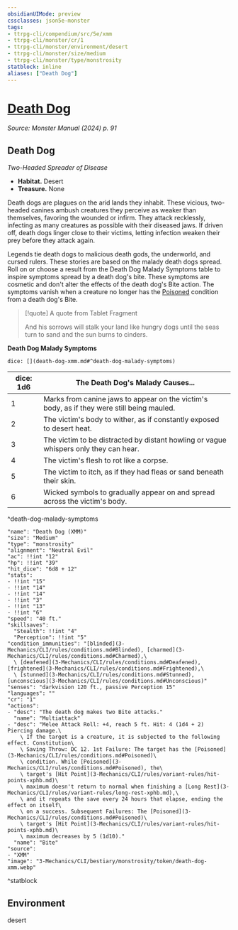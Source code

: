 ```yaml
---
obsidianUIMode: preview
cssclasses: json5e-monster
tags:
- ttrpg-cli/compendium/src/5e/xmm
- ttrpg-cli/monster/cr/1
- ttrpg-cli/monster/environment/desert
- ttrpg-cli/monster/size/medium
- ttrpg-cli/monster/type/monstrosity
statblock: inline
aliases: ["Death Dog"]
---
```

# [Death Dog](3-Mechanics\CLI\bestiary\monstrosity/death-dog-xmm.md)
*Source: Monster Manual (2024) p. 91*  

## Death Dog

*Two-Headed Spreader of Disease*

- **Habitat.** Desert  
- **Treasure.** None  

Death dogs are plagues on the arid lands they inhabit. These vicious, two-headed canines ambush creatures they perceive as weaker than themselves, favoring the wounded or infirm. They attack recklessly, infecting as many creatures as possible with their diseased jaws. If driven off, death dogs linger close to their victims, letting infection weaken their prey before they attack again.

Legends tie death dogs to malicious death gods, the underworld, and cursed rulers. These stories are based on the malady death dogs spread. Roll on or choose a result from the Death Dog Malady Symptoms table to inspire symptoms spread by a death dog's bite. These symptoms are cosmetic and don't alter the effects of the death dog's Bite action. The symptoms vanish when a creature no longer has the [Poisoned](3-Mechanics/CLI/rules/conditions.md#Poisoned) condition from a death dog's Bite.

> [!quote] A quote from Tablet Fragment  
> 
> And his sorrows will stalk your land like hungry dogs until the seas turn to sand and the sun burns to cinders.

**Death Dog Malady Symptoms**

`dice: [](death-dog-xmm.md#^death-dog-malady-symptoms)`

| dice: 1d6 | The Death Dog's Malady Causes... |
|-----------|----------------------------------|
| 1 | Marks from canine jaws to appear on the victim's body, as if they were still being mauled. |
| 2 | The victim's body to wither, as if constantly exposed to desert heat. |
| 3 | The victim to be distracted by distant howling or vague whispers only they can hear. |
| 4 | The victim's flesh to rot like a corpse. |
| 5 | The victim to itch, as if they had fleas or sand beneath their skin. |
| 6 | Wicked symbols to gradually appear on and spread across the victim's body. |
^death-dog-malady-symptoms

```statblock
"name": "Death Dog (XMM)"
"size": "Medium"
"type": "monstrosity"
"alignment": "Neutral Evil"
"ac": !!int "12"
"hp": !!int "39"
"hit_dice": "6d8 + 12"
"stats":
- !!int "15"
- !!int "14"
- !!int "14"
- !!int "3"
- !!int "13"
- !!int "6"
"speed": "40 ft."
"skillsaves":
  "Stealth": !!int "4"
  "Perception": !!int "5"
"condition_immunities": "[blinded](3-Mechanics/CLI/rules/conditions.md#Blinded), [charmed](3-Mechanics/CLI/rules/conditions.md#Charmed),\
  \ [deafened](3-Mechanics/CLI/rules/conditions.md#Deafened), [frightened](3-Mechanics/CLI/rules/conditions.md#Frightened),\
  \ [stunned](3-Mechanics/CLI/rules/conditions.md#Stunned), [unconscious](3-Mechanics/CLI/rules/conditions.md#Unconscious)"
"senses": "darkvision 120 ft., passive Perception 15"
"languages": ""
"cr": "1"
"actions":
- "desc": "The death dog makes two Bite attacks."
  "name": "Multiattack"
- "desc": "Melee Attack Roll: +4, reach 5 ft. Hit: 4 (1d4 + 2) Piercing damage.\
    \ If the target is a creature, it is subjected to the following effect. Constitution\
    \ Saving Throw: DC 12. 1st Failure: The target has the [Poisoned](3-Mechanics/CLI/rules/conditions.md#Poisoned)\
    \ condition. While [Poisoned](3-Mechanics/CLI/rules/conditions.md#Poisoned), the\
    \ target's [Hit Point](3-Mechanics/CLI/rules/variant-rules/hit-points-xphb.md)\
    \ maximum doesn't return to normal when finishing a [Long Rest](3-Mechanics/CLI/rules/variant-rules/long-rest-xphb.md),\
    \ and it repeats the save every 24 hours that elapse, ending the effect on itself\
    \ on a success. Subsequent Failures: The [Poisoned](3-Mechanics/CLI/rules/conditions.md#Poisoned)\
    \ target's [Hit Point](3-Mechanics/CLI/rules/variant-rules/hit-points-xphb.md)\
    \ maximum decreases by 5 (1d10)."
  "name": "Bite"
"source":
- "XMM"
"image": "3-Mechanics/CLI/bestiary/monstrosity/token/death-dog-xmm.webp"
```
^statblock

## Environment

desert